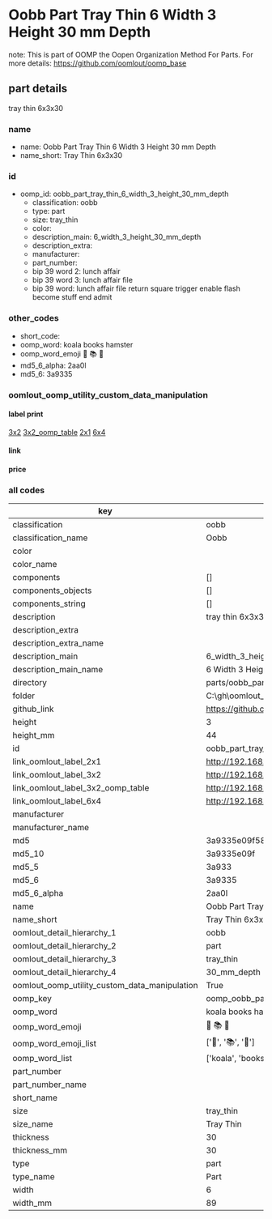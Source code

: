 # Oobb Part Tray Thin 6 Width 3 Height 30 mm Depth  

note: This is part of OOMP the Oopen Organization Method For Parts. For more details: https://github.com/oomlout/oomp_base

##  part details
  



tray thin 6x3x30



### name
* name: Oobb Part Tray Thin 6 Width 3 Height 30 mm Depth
* name_short: Tray Thin 6x3x30 
### id
* oomp_id: oobb_part_tray_thin_6_width_3_height_30_mm_depth
  * classification: oobb
  * type: part
  * size: tray_thin
  * color: 
  * description_main: 6_width_3_height_30_mm_depth
  * description_extra: 
  * manufacturer: 
  * part_number: 
  * bip 39 word 2: lunch affair
  * bip 39 word 3: lunch affair file
  * bip 39 word: lunch affair file return square trigger enable flash become stuff end admit

### other_codes
* short_code: 
* oomp_word: koala books hamster
* oomp_word_emoji :koala: :books: :hamster:
* md5_6_alpha: 2aa0l
* md5_6: 3a9335






### oomlout_oomp_utility_custom_data_manipulation
#### label print
[3x2](http://192.168.1.245:1112/?label=oomp%202aa0l)
[3x2_oomp_table](http://192.168.1.108:1112/?label=oomp%202aa0l)
[2x1](http://192.168.1.242:1112/?label=oomp%202aa0l)
[6x4](http://192.168.1.55:1112/?label=oomp%202aa0l)    

#### link

                              

#### price







### all codes 
| key | value |  
| --- | --- |  
| classification | oobb |  
| classification_name | Oobb |  
| color |  |  
| color_name |  |  
| components | [] |  
| components_objects | [] |  
| components_string | [] |  
| description | tray thin 6x3x30 |  
| description_extra |  |  
| description_extra_name |  |  
| description_main | 6_width_3_height_30_mm_depth |  
| description_main_name | 6 Width 3 Height 30 mm Depth |  
| directory | parts/oobb_part_tray_thin_6_width_3_height_30_mm_depth |  
| folder | C:\gh\oomlout_oobb_version_4_generated_parts\things\oobb_part_tray_thin_6_width_3_height_30_mm_depth |  
| github_link | https://github.com/oomlout/oomlout_oomp_part_src/tree/main/parts/oobb_part_tray_thin_6_width_3_height_30_mm_depth |  
| height | 3 |  
| height_mm | 44 |  
| id | oobb_part_tray_thin_6_width_3_height_30_mm_depth |  
| link_oomlout_label_2x1 | http://192.168.1.242:1112/?label=oomp%202aa0l |  
| link_oomlout_label_3x2 | http://192.168.1.245:1112/?label=oomp%202aa0l |  
| link_oomlout_label_3x2_oomp_table | http://192.168.1.108:1112/?label=oomp%202aa0l |  
| link_oomlout_label_6x4 | http://192.168.1.55:1112/?label=oomp%202aa0l |  
| manufacturer |  |  
| manufacturer_name |  |  
| md5 | 3a9335e09f58692ba269bb82ac411429 |  
| md5_10 | 3a9335e09f |  
| md5_5 | 3a933 |  
| md5_6 | 3a9335 |  
| md5_6_alpha | 2aa0l |  
| name | Oobb Part Tray Thin 6 Width 3 Height 30 mm Depth |  
| name_short | Tray Thin 6x3x30  |  
| oomlout_detail_hierarchy_1 | oobb |  
| oomlout_detail_hierarchy_2 | part |  
| oomlout_detail_hierarchy_3 | tray_thin |  
| oomlout_detail_hierarchy_4 | 30_mm_depth |  
| oomlout_oomp_utility_custom_data_manipulation | True |  
| oomp_key | oomp_oobb_part_tray_thin_6_width_3_height_30_mm_depth |  
| oomp_word | koala books hamster |  
| oomp_word_emoji | :koala: :books: :hamster: |  
| oomp_word_emoji_list | [':koala:', ':books:', ':hamster:'] |  
| oomp_word_list | ['koala', 'books', 'hamster'] |  
| part_number |  |  
| part_number_name |  |  
| short_name |  |  
| size | tray_thin |  
| size_name | Tray Thin |  
| thickness | 30 |  
| thickness_mm | 30 |  
| type | part |  
| type_name | Part |  
| width | 6 |  
| width_mm | 89 |  
